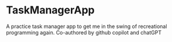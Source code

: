 # TaskManagerApp
A practice task manager app to get me in the swing of recreational programming again. Co-authored by github copilot and chatGPT
